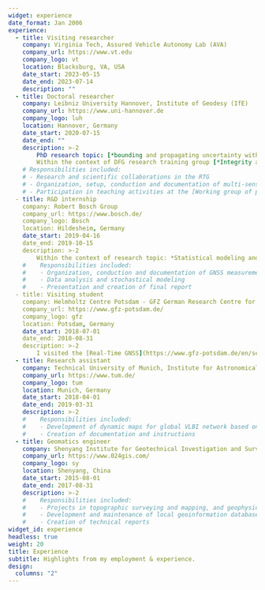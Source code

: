 ```yaml
---
widget: experience
date_format: Jan 2006
experience:
  - title: Visiting researcher
    company: Virginia Tech, Assured Vehicle Autonomy Lab (AVA)
    company_url: https://www.vt.edu
    company_logo: vt
    location: Blacksburg, VA, USA
    date_start: 2023-05-15
    date_end: 2023-07-14
    description: ""
  - title: Doctoral researcher
    company: Leibniz University Hannover, Institute of Geodesy (IfE)
    company_url: https://www.uni-hannover.de
    company_logo: luh
    location: Hannover, Germany
    date_start: 2020-07-15
    date_end: ""
    description: >-2
        PhD research topic: [*bounding and propagating uncertainty with interval mathematics*](/project/bounding-and-propagating-with-interval-mathematics)\
        Within the context of DFG research training group [*Integrity and Collaboration in Dynamic Sensor Networks* (i.c.sens)](https://icsens.uni-hannover.de).
    # Responsibilities included:
    # - Research and scientific collaborations in the RTG
    # - Organization, setup, conduction and documentation of multi-sensory measurement campaigns (Mapathon)
    # - Participation in teaching activities at the [Working group of positioning and navigation](https://www.ife.uni-hannover.de/en/research/positioning-and-navigation/) of [IfE](https://ife.uni-hannover.de)
  - title: R&D internship
    company: Robert Bosch Group
    company_url: https://www.bosch.de/
    company_logo: Bosch
    location: Hildesheim, Germany
    date_start: 2019-04-16
    date_end: 2019-10-15
    description: >-2
        Within the context of research topic: *Statistical modeling and analysis for GNSS positioning accuracy in urban area*. 
    #    Responsibilities included:
    #    - Organization, conduction and documentation of GNSS measurement campaigns
    #    - Data analysis and stochastical modeling
    #    - Presentation and creation of final report
  - title: Visiting student
    company: Helmholtz Centre Potsdam - GFZ German Research Centre for Geosciences
    company_url: https://www.gfz-potsdam.de/
    company_logo: gfz
    location: Potsdam, Germany
    date_start: 2018-07-01
    date_end: 2018-08-31
    description: >-2
        I visited the [Real-Time GNSS](https://www.gfz-potsdam.de/en/section/space-geodetic-techniques/topics/real-time-gnss/) working group of [Prof. Maorong Ge](https://www.gfz-potsdam.de/en/staff/maorong.ge) at [Section 1.1: Space Geodetic Techniques](https://www.gfz-potsdam.de/en/section/space-geodetic-techniques/overview). There I gained a sounder understanding of GNSS techniques and connected with the scientific research community. With the supports from Ph.D students, I engaged in exercises of data processing and improved my programming skills.
  - title: Research assistant
    company: Technical University of Munich, Institute for Astronomical and Physical Geodesy (IAPG) 
    company_url: https://www.tum.de/
    company_logo: tum
    location: Munich, Germany
    date_start: 2018-04-01
    date_end: 2019-03-31
    description: >-2
    #    Responsibilities included:
    #    - Development of dynamic maps for global VLBI network based on ZABBIX
    #    - Creation of documentation and instructions
  - title: Geomatics engineer
    company: Shenyang Institute for Geotechnical Investigation and Surveying
    company_url: https://www.024gis.com/
    company_logo: sy
    location: Shenyang, China
    date_start: 2015-08-01
    date_end: 2017-08-31
    description: >-2
    #    Responsibilities included:
    #    - Projects in topographic surveying and mapping, and geophysical investigation of pipelines
    #    - Development and maintenance of local geoinformation database
    #    - Creation of technical reports
widget_id: experience
headless: true
weight: 20
title: Experience
subtitle: Highlights from my employment & experience.
design:
  columns: "2"
---
```

